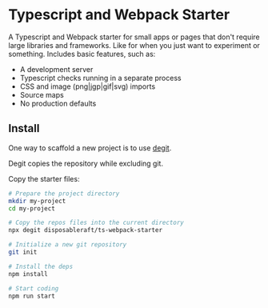 # Typescript and Webpack Starter

A Typescript and Webpack starter for small apps or pages that don't require large libraries and frameworks. Like for when you just want to experiment or something. Includes basic features, such as:

- A development server
- Typescript checks running in a separate process
- CSS and image (png|jgp|gif|svg) imports
- Source maps
- No production defaults

## Install

One way to scaffold a new project is to use [degit](https://github.com/Rich-Harris/degit). 

Degit copies the repository while excluding git.

Copy the starter files:

```bash
# Prepare the project directory
mkdir my-project
cd my-project

# Copy the repos files into the current directory
npx degit disposableraft/ts-webpack-starter

# Initialize a new git repository
git init

# Install the deps
npm install

# Start coding
npm run start
```
